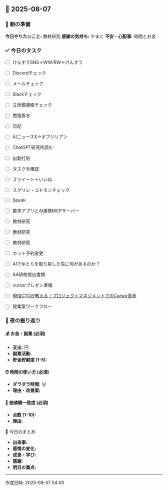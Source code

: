 ## 📅 2025-08-07

### 🌅 朝の準備
**今日やりたいこと:** 教材研究
**感謝の気持ち:** やまと
**不安・心配事:** 時間とお金

### ✅ 今日のタスク
- [ ] けんすうSNS＋WW/RW＋けんすう
- [ ] Discordチェック
- [ ] メールチェック
- [ ] Slackチェック
- [ ] 立命館連絡チェック
- [ ] 勉強香水
- [ ] 日記
- [ ] AIニュースX→オブジリアン
- [ ] ChatGPT研究所読む
- [ ] 出勤打刻
- [ ] タスクを確認
- [ ] ２ツイート＋いいね
- [ ] スクリレ・コドモンチェック
- [ ] Speak
- [ ] 数学アプリとAI連携MCPサーバー
- [ ] 教材研究
- [ ] 教材研究
- [ ] 教材研究
- [ ] カット予約変更
- [ ] AIでゆとりを取り戻した先に何があるのか？
- [ ] AA研修提出書類
- [ ] cursorプレゼン準備
- [ ] [現役CTOが教える！プロジェクトマネジメントでのCursor革命](https://m.youtube.com/watch?v=MFHg1EelR7A)
- [ ] 授業案ワークフロー


### 🌙 夜の振り返り

#### 💰 お金・副業 (必須)
- **支出:** 円
- **副業活動:** 
- **貯金貯献度 (1-5):** 

#### ⏰ 時間の使い方 (必須)
- **ダラダラ時間:** 分
- **理由・改善案:** 

#### 🎯 価値観一致度 (必須)
- **点数 (1-10):** 
- **理由:** 

📝 今日のまとめ
- **出来事:** 
- **感情の変化:** 
- **成長・学び:** 
- **感謝:** 
- **明日の重点:** 

---
作成日時: 2025-08-07 04:00